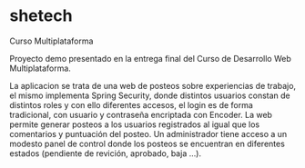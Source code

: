 # shetech
Curso Multiplataforma

Proyecto demo presentado en la entrega final del Curso de Desarrollo Web Multiplataforma.

La aplicacion se trata de una web de posteos sobre experiencias de trabajo, el mismo implementa Spring Security, donde distintos usuarios constan de distintos roles y con ello diferentes accesos, el login es de forma tradicional, con usuario y contraseña encriptada con Encoder. La web permite generar posteos a los usuarios registrados al igual que los comentarios y puntuación del posteo. Un administrador tiene acceso a un modesto panel de control donde los posteos se encuentran en diferentes estados (pendiente de revición, aprobado, baja ...).
